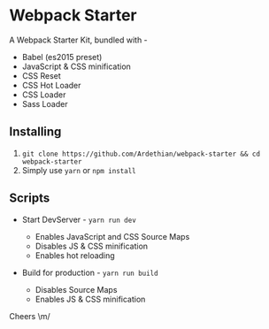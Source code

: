 # Webpack Starter
A Webpack Starter Kit, bundled with -
- Babel (es2015 preset)
- JavaScript & CSS minification
- CSS Reset
- CSS Hot Loader
- CSS Loader
- Sass Loader

## Installing
1. ```git clone https://github.com/Ardethian/webpack-starter && cd webpack-starter```
2. Simply use ```yarn``` or ```npm install```

## Scripts
* Start DevServer - ```yarn run dev```
    - Enables JavaScript and CSS Source Maps
    - Disables JS & CSS minification
    - Enables hot reloading

* Build for production - ```yarn run build```
    - Disables Source Maps
    - Enables JS & CSS minification

Cheers \m/